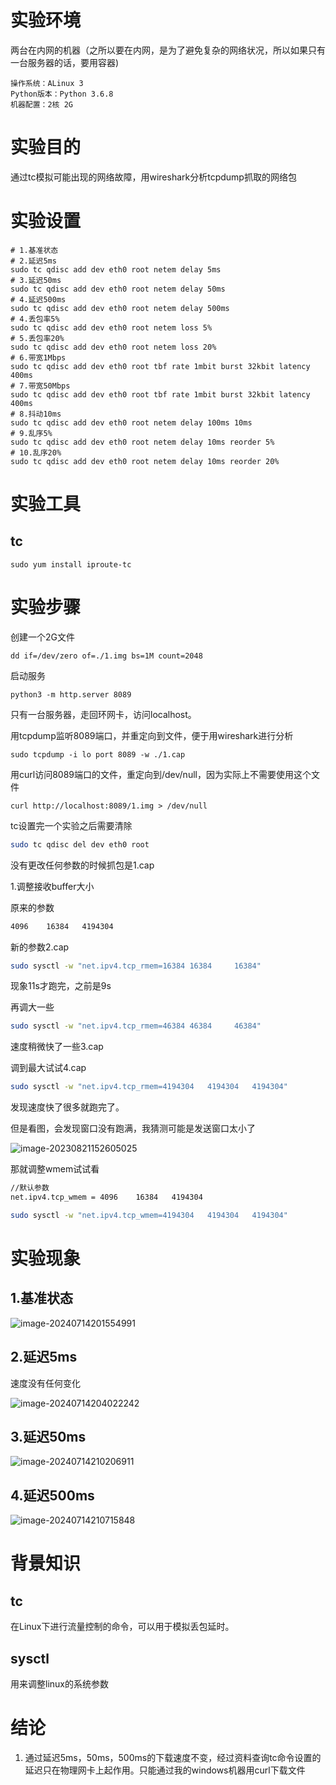 # 实验环境

两台在内网的机器（之所以要在内网，是为了避免复杂的网络状况，所以如果只有一台服务器的话，要用容器)

```
操作系统：ALinux 3
Python版本：Python 3.6.8
机器配置：2核 2G
```

# 实验目的

通过tc模拟可能出现的网络故障，用wireshark分析tcpdump抓取的网络包

# 实验设置

```shell
# 1.基准状态
# 2.延迟5ms
sudo tc qdisc add dev eth0 root netem delay 5ms
# 3.延迟50ms
sudo tc qdisc add dev eth0 root netem delay 50ms
# 4.延迟500ms
sudo tc qdisc add dev eth0 root netem delay 500ms
# 4.丢包率5%
sudo tc qdisc add dev eth0 root netem loss 5%
# 5.丢包率20%
sudo tc qdisc add dev eth0 root netem loss 20%
# 6.带宽1Mbps
sudo tc qdisc add dev eth0 root tbf rate 1mbit burst 32kbit latency 400ms
# 7.带宽50Mbps
sudo tc qdisc add dev eth0 root tbf rate 1mbit burst 32kbit latency 400ms
# 8.抖动10ms
sudo tc qdisc add dev eth0 root netem delay 100ms 10ms
# 9.乱序5%
sudo tc qdisc add dev eth0 root netem delay 10ms reorder 5%
# 10.乱序20%
sudo tc qdisc add dev eth0 root netem delay 10ms reorder 20%
```

# 实验工具

## tc

```shell
sudo yum install iproute-tc
```

# 实验步骤

创建一个2G文件

```shell
dd if=/dev/zero of=./1.img bs=1M count=2048
```

启动服务

```shell
python3 -m http.server 8089
```

只有一台服务器，走回环网卡，访问localhost。

用tcpdump监听8089端口，并重定向到文件，便于用wireshark进行分析

```shell
sudo tcpdump -i lo port 8089 -w ./1.cap
```

用curl访问8089端口的文件，重定向到/dev/null，因为实际上不需要使用这个文件

```shell
curl http://localhost:8089/1.img > /dev/null
```

tc设置完一个实验之后需要清除

```sh
sudo tc qdisc del dev eth0 root
```



没有更改任何参数的时候抓包是1.cap

1.调整接收buffer大小

原来的参数

```sh
4096	16384	4194304
```

新的参数2.cap

```sh
sudo sysctl -w "net.ipv4.tcp_rmem=16384	16384	  16384"
```

现象11s才跑完，之前是9s

再调大一些

```sh
sudo sysctl -w "net.ipv4.tcp_rmem=46384	46384	  46384"
```

速度稍微快了一些3.cap

调到最大试试4.cap

```sh
sudo sysctl -w "net.ipv4.tcp_rmem=4194304	4194304	  4194304"
```

发现速度快了很多就跑完了。

但是看图，会发现窗口没有跑满，我猜测可能是发送窗口太小了

![image-20230821152605025](C:/Users/93253/AppData/Roaming/Typora/typora-user-images/image-20230821152605025.png)

那就调整wmem试试看

```sh
//默认参数
net.ipv4.tcp_wmem = 4096	16384	4194304

sudo sysctl -w "net.ipv4.tcp_wmem=4194304	4194304	  4194304"
```

# 实验现象

## 1.基准状态

![image-20240714201554991](C:\Users\93253\AppData\Roaming\Typora\typora-user-images\image-20240714201554991.png)

## 2.延迟5ms

速度没有任何变化

![image-20240714204022242](C:\Users\93253\AppData\Roaming\Typora\typora-user-images\image-20240714204022242.png)

## 3.延迟50ms

![image-20240714210206911](C:\Users\93253\AppData\Roaming\Typora\typora-user-images\image-20240714210206911.png)

## 4.延迟500ms

![image-20240714210715848](C:\Users\93253\AppData\Roaming\Typora\typora-user-images\image-20240714210715848.png)

# 背景知识

## tc

在Linux下进行流量控制的命令，可以用于模拟丢包延时。

## sysctl

用来调整linux的系统参数

# 结论

1. 通过延迟5ms，50ms，500ms的下载速度不变，经过资料查询tc命令设置的延迟只在物理网卡上起作用。只能通过我的windows机器用curl下载文件